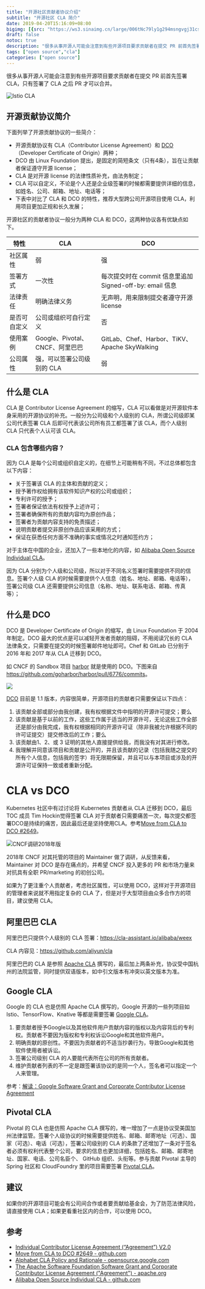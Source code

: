 ```yaml
---
title: "开源社区贡献者协议介绍"
subtitle: "开源社区 CLA 简介"
date: 2019-04-20T15:16:09+08:00
bigimg: [{src: "https://ws3.sinaimg.cn/large/006tNc79ly1g294msngvgj31cs0m0qv5.jpg", desc: "Photo via pexels"}]
draft: false
notoc: true
description: "很多从事开源人可能会注意到有些开源项目要求贡献者在提交 PR 前首先签署 CLA，只有签署了 CLA 之后 PR 才可以合并，本文将介绍开源贡献协议包括 CLA 和 DCO。"
tags: ["open source","cla"]
categories: ["open source"]
---
```


很多从事开源人可能会注意到有些开源项目要求贡献者在提交 PR 前首先签署 CLA，只有签署了 CLA 之后 PR 才可以合并。

![Istio CLA](https://ws4.sinaimg.cn/large/006tNc79ly1g2947t1netj317e0q679e.jpg)

## 开源贡献协议简介

下面列举了开源贡献协议的一些简介：

- 开源贡献协议有 CLA（Contributor License Agreement）和 [DCO](https://developercertificate.org/)（Developer Certificate of Origin）两种；
- DCO 由 Linux Foundation 提出，是固定的简短条文（只有4条），旨在让贡献者保证遵守开源 license；
- CLA 是对开源 license 的法律性质补充，由法务制定；
- CLA 可以自定义，不论是个人还是企业级签署的时候都需要提供详细的信息，如姓名、公司、邮箱、地址、电话等；
- 下表中对比了 CLA 和 DCO 的特性，推荐大型跨公司开源项目使用 CLA，利用项目更加正规和长久发展；

开源社区的贡献者协议一般分为两种 CLA 和 DCO，这两种协议各有优缺点如下。

| 特性         | CLA                             | DCO                                                      |
| ------------ | ------------------------------- | -------------------------------------------------------- |
| 社区属性     | 弱                              | 强                                                       |
| 签署方式     | 一次性                          | 每次提交时在 commit 信息里追加 Signed-off-by: email 信息 |
| 法律责任     | 明确法律义务                    | 无声明，用来限制提交者遵守开源 license                   |
| 是否可自定义 | 公司或组织可自行定义            | 否                                                       |
| 使用案例     | Google、Pivotal、CNCF、阿里巴巴 | GitLab、Chef、Harbor、TiKV、Apache SkyWalking            |
| 公司属性     | 强，可以签署公司级别的 CLA      | 弱                                                       |

## 什么是 CLA

CLA 是 Contributor License Agreement 的缩写，CLA 可以看做是对开源软件本身采用的开源协议的补充。一般分为公司级和个人级别的 CLA，所谓公司级即某公司代表签署 CLA 后即可代表该公司所有员工都签署了该 CLA，而个人级别 CLA 只代表个人认可该 CLA。

### CLA 包含哪些内容？

因为 CLA 是每个公司或组织自定义的，在细节上可能稍有不同，不过总体都包含以下内容：

- 关于签署该 CLA 的主体和贡献的定义；
- 授予著作权给拥有该软件知识产权的公司或组织；
- 专利许可的授予；
- 签署者保证依法有权授予上述许可；
- 签署者确保所有的贡献内容均为原创作品；
- 签署者为贡献内容支持的免责描述；
- 说明贡献者提交非原创作品应该采用的方式；
- 保证在获悉任何方面不准确的事实或情况之时通知签约方；

对于主体在中国的企业，还加入了一些本地化的内容，如 [Alibaba Open Source Individual CLA](https://github.com/aliyun/cla)。

因为 CLA 分别为个人级和公司级，所以对于不同名义签署时需要提供不同的信息。签署个人级 CLA 的时候需要提供个人信息（姓名、地址、邮箱、电话等），签署公司级 CLA 还需要提供公司信息（名称、地址、联系电话、邮箱、传真等）；

## 什么是 DCO

DCO 是 Developer Certificate of Origin 的缩写，由 Linux Foundation 于 2004 年制定。DCO 最大的优点是可以减轻开发者贡献的阻碍，不用阅读冗长的 CLA 法律条文，只需要在提交的时候签署邮件地址即可。Chef 和 GitLab 已分别于 2016 年和 2017 年从 CLA 迁移到 DCO。

如 CNCF 的 Sandbox 项目 [harbor](https://github.com/goharbor/harbor) 就是使用的 DCO。下图来自 <https://github.com/goharbor/harbor/pull/6776/commits>。

![](https://ws4.sinaimg.cn/large/006tNc79ly1g236207wrbj30sn0jltc4.jpg)

[DCO](<https://developercertificate.org/>) 目前是 1.1 版本，内容很简单，开源项目的贡献者只需要保证以下四点：

1. 该贡献全部或部分由我创建，我有权根据文件中指明的开源许可提交；要么
2. 该贡献是基于以前的工作，这些工作属于适当的开源许可，无论这些工作全部还是部分由我完成，我有权根据相同的开源许可证（除非我被允许根据不同的许可证提交）提交修改后的工作；要么
3. 该贡献由1、2、或 3 证明的其他人直接提供给我，而我没有对其进行修改。
4. 我理解并同意该项目和贡献是公开的，并且该贡献的记录（包括我随之提交的所有个人信息，包括我的签字）将无限期保留，并且可以与本项目或涉及的开源许可证保持一致或者重新分配。

# CLA vs DCO

Kubernetes 社区中有过讨论将 Kubernetes 贡献者从 CLA 迁移到 DCO，最后TOC 成员 Tim Hockin觉得签署 CLA 对于贡献者只需要痛苦一次，每次提交都签署DCO是持续的痛苦，因此最后还是坚持使用CLA。参考[Move from CLA to DCO #2649](https://github.com/kubernetes/community/issues/2649)。

![CNCF调研2018年版](https://ws4.sinaimg.cn/large/006tNc79ly1g235abywmlj310c0kcn2u.jpg)

2018年 CNCF 对其托管的项目的 Maintainer 做了调研，从反馈来看，Maintainer 对 DCO 是存在痛点的，并希望 CNCF 投入更多的 PR 和市场力量来对抗具有全职 PR/marketing 的初创公司。

如果为了更注重个人贡献者，考虑社区属性，可以使用 DCO，这样对于开源项目的管理者来说就不用指定复杂的 CLA 了，但是对于大型项目由众多合作方的项目，建议使用 CLA。

## 阿里巴巴 CLA

阿里巴巴只提供个人级别的 CLA 签署：<https://cla-assistant.io/alibaba/weex>

CLA 内容见：<https://github.com/aliyun/cla>

阿里巴巴的 CLA 是参照 [Apache CLA](https://www.apache.org/licenses/icla.pdf) 撰写的，最后加上两条补充，协议受中国杭州的法院监管，同时提供双语版本，如中引文版本有冲突以英文版本为准。

## Google CLA

Google 的 CLA 也是仿照 Apache CLA 撰写的，Google 开源的一些列项目如 Istio、TensorFlow、Knative 等都是需要签署 [Google CLA](<https://cla.developers.google.com/clas>)。

1. 要贡献者授予Google以及其他软件用户贡献内容的版权以及内容背后的专利权。贡献者不要因为版权和专利权诉讼Google和其他软件用户。
2. 明确贡献的原创性。不要因为贡献者的不适当抄袭行为，导致Google和其他软件使用者被诉讼。
3. 签署公司级别 CLA 的人要能代表所在公司的所有贡献者。
4. 维护贡献者列表的不一定是跟签署该协议的是同一个人，签名者可以指定一个人来管理。

参考：[解读：Google Software Grant and Corporate Contributor License Agreement](https://docs.google.com/document/d/1FJkYaEZbKwmoEWrsbzDxdI-ytlEg73OsOcMXaF8Z01E/)

## Pivotal CLA

Pivotal 的 CLA 也是仿照 Apache CLA 撰写的，唯一增加了一点是协议受美国加州法律监管。签署个人级协议的时候需要提供姓名、邮箱、邮寄地址（可选）、国家（可选）、电话（可选），签署公司级别的 CLA 的条款了还增加了一条对于签名者必须有权利代表整个公司，要求的信息也更加详细，包括姓名、邮箱、邮寄地址、国家、电话、公司名臣个、 GitHub 组织、头衔等。参与贡献 Pivotal 主导的 Spring 社区和 CloudFoundry 里的项目需要签署 [Pivotal CLA](<https://cla.pivotal.io/>)。

## 建议

如果你的开源项目可能会有公司间合作或者要贡献给基金会，为了防范法律风险，请直接使用 CLA；如果更看重社区内的合作，可以使用 DCO。

## 参考

- [Individual Contributor License Agreement (“Agreement”) V2.0](https://www.apache.org/licenses/icla.pdf)
- [Move from CLA to DCO #2649 - github.com](https://github.com/kubernetes/community/issues/2649)
- [Alphabet CLA Policy and Rationale - opensource.google.com](https://opensource.google.com/docs/cla/policy/)
- [The Apache Software Foundation Software Grant and Corporate Contributor License Agreement ("Agreement") - apache.org](<https://www.apache.org/licenses/cla-corporate.txt>)
- [Alibaba Open Source Individual CLA - github.com](https://github.com/aliyun/cla)